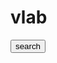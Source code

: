 # vlab
<html>
  <body>
    <form>
  <button type = "search">search</button>
    </form>
    <form>
      <hidden type = community links>
  </body>
 </html>
